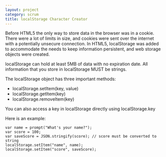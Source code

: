 ```yaml
---
layout: project
category: scrum
title: localStorage Character Creator
---
```


Before HTML5 the only way to store data in the browser was in a cookie. There were a lot of limits in size, and cookies were sent over the internet with a potentially unsecure connection. In HTML5, localStorage was added to accommodate the needs to keep information persistent, and web storage objects were created.

localStorage can hold at least 5MB of data with no expiration date. All information that you store in localStorage MUST be strings.

The localStorage object has three important methods:

- localStorage.setItem(key, value)
- localStorage.getItem(key)
- localStorage.removeItem(key)

You can also access a key in localStorage directly using localStorage.key

Here is an example:
```
var name = prompt("What's your name?");
var score = 100;
var saveScore = JSON.stringify(score); // score must be converted to string
localStorage.setItem("name", name);
localStorage.setItem("score", saveScore);
```
